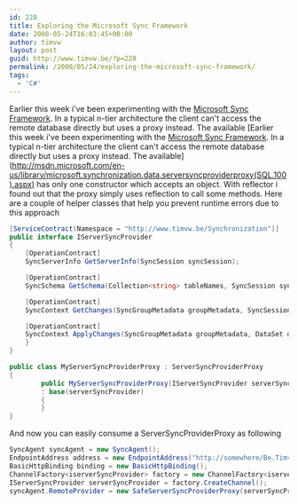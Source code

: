 ```yaml
---
id: 228
title: Exploring the Microsoft Sync Framework
date: 2008-05-24T16:03:45+00:00
author: timvw
layout: post
guid: http://www.timvw.be/?p=228
permalink: /2008/05/24/exploring-the-microsoft-sync-framework/
tags:
  - 'C#'
---
```

Earlier this week i've been experimenting with the [Microsoft Sync Framework](http://msdn.microsoft.com/en-us/sync/default.aspx). In a typical n-tier architecture the client can't access the remote database directly but uses a proxy instead. The available [Earlier this week i've been experimenting with the [Microsoft Sync Framework](http://msdn.microsoft.com/en-us/sync/default.aspx). In a typical n-tier architecture the client can't access the remote database directly but uses a proxy instead. The available](http://msdn.microsoft.com/en-us/library/microsoft.synchronization.data.serversyncproviderproxy(SQL.100).aspx) has only one constructor which accepts an object. With reflector i found out that the proxy simply uses reflection to call some methods. Here are a couple of helper classes that help you prevent runtime errors due to this approach

```csharp
[ServiceContract(Namespace = "http://www.timvw.be/Synchronization")]
public interface IServerSyncProvider
{
	[OperationContract]
	SyncServerInfo GetServerInfo(SyncSession syncSession);

	[OperationContract]
	SyncSchema GetSchema(Collection<string> tableNames, SyncSession syncSession);

	[OperationContract]
	SyncContext GetChanges(SyncGroupMetadata groupMetadata, SyncSession syncSession);

	[OperationContract]
	SyncContext ApplyChanges(SyncGroupMetadata groupMetadata, DataSet dataSet, SyncSession syncSession);
	}
}

public class MyServerSyncProviderProxy : ServerSyncProviderProxy
{
		public MyServerSyncProviderProxy(IServerSyncProvider serverSyncProvider)
		: base(serverSyncProvider)
		{
		}
}
```

And now you can easily consume a ServerSyncProviderProxy as following

```csharp
SyncAgent syncAgent = new SyncAgent();
EndpointAddress address = new EndpointAddress("http://somewhere/Be.Timvw.Demo.Host/ServerSyncProvider.svc");
BasicHttpBinding binding = new BasicHttpBinding();
ChannelFactory<iserverSyncProvider> factory = new ChannelFactory<iserverSyncProvider>(binding, address);
IServerSyncProvider serverSyncProvider = factory.CreateChannel();
syncAgent.RemoteProvider = new SafeServerSyncProviderProxy(serverSyncProvider);
```
